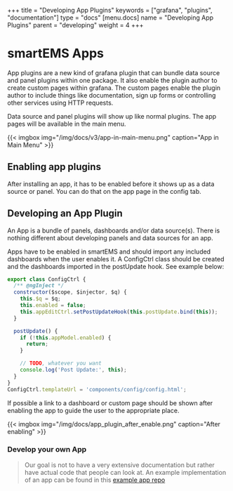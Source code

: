 +++
title = "Developing App Plugins"
keywords = ["grafana", "plugins", "documentation"]
type = "docs"
[menu.docs]
name = "Developing App Plugins"
parent = "developing"
weight = 4
+++

# smartEMS Apps

App plugins are a new kind of grafana plugin that can bundle data source and panel plugins within one package. It also enable the plugin author to create custom pages within grafana. The custom pages enable the plugin author to include things like documentation, sign up forms or controlling other services using HTTP requests.

Data source and panel plugins will show up like normal plugins. The app pages will be available in the main menu.

{{< imgbox img="/img/docs/v3/app-in-main-menu.png" caption="App in Main Menu" >}}

## Enabling app plugins

After installing an app, it has to be enabled before it shows up as a data source or panel. You can do that on the app page in the config tab.

## Developing an App Plugin

An App is a bundle of panels, dashboards and/or data source(s). There is nothing different about developing panels and data sources for an app.

Apps have to be enabled in smartEMS and should import any included dashboards when the user enables it. A ConfigCtrl class should be created and the dashboards imported in the postUpdate hook. See example below:

```javascript
export class ConfigCtrl {
  /** @ngInject */
  constructor($scope, $injector, $q) {
    this.$q = $q;
    this.enabled = false;
    this.appEditCtrl.setPostUpdateHook(this.postUpdate.bind(this));
  }

  postUpdate() {
    if (!this.appModel.enabled) {
      return;
    }

    // TODO, whatever you want
    console.log('Post Update:', this);
  }
}
ConfigCtrl.templateUrl = 'components/config/config.html';
```

If possible a link to a dashboard or custom page should be shown after enabling the app to guide the user to the appropriate place.

{{< imgbox img="/img/docs/app_plugin_after_enable.png" caption="After enabling" >}}

### Develop your own App

> Our goal is not to have a very extensive documentation but rather have actual
> code that people can look at. An example implementation of an app can be found
> in this [example app repo](https://github.com/smartems/smartems/tree/master/public/app/plugins/app/example-app)

